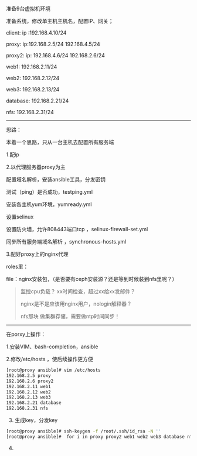 准备9台虚拟机环境

准备系统，修改单主机主机名，配置IP、网关；

client:      ip :192.168.4.10/24 

proxy:		ip:192.168.2.5/24		192.168.4.5/24

proxy2:		ip: 192.168.4.6/24		192.168.2.6/24

web1:		192.168.2.11/24

web2:		192.168.2.12/24

web3:		192.168.2.13/24

database:		192.168.2.21/24

nfs:		192.168.2.31/24

------

思路：

本着一个思路，只从一台主机去配置所有服务端

1.配ip  

2.以代理服务器proxy为主

配置域名解析，安装ansible工具，分发密钥

测试（ping）是否成功，testping.yml

安装各主机yum环境，yumready.yml

设置selinux

设置防火墙，允许80&443端口tcp ，selinux-firewall-set.yml

同步所有服务端域名解析 ，synchronous-hosts.yml

3.配好proxy上的nginx代理



roles里：

file：nginx安装包，（是否要有ceph安装源？还是等到时候装到nfs里呢？）

> 监控cpu负载？ xx时间检查，超过xx给xx发邮件？
>
> nginx是不是应该用nginx用户，nologin解释器？
>
> nfs那块 做集群存储，需要做ntp时间同步！

---------

在porxy上操作：

1.安装VIM、bash-completion，ansible

2.修改/etc/hosts ，使后续操作更方便

```bash
[root@proxy ansible]# vim /etc/hosts
192.168.2.5 proxy
192.168.2.6 proxy2
192.168.2.11 web1
192.168.2.12 web2
192.168.2.13 web3
192.168.2.21 database
192.168.2.31 nfs
```

3. 生成key，分发key

```bash
[root@proxy ansible]# ssh-keygen -f /root/.ssh/id_rsa -N ''
[root@proxy ansible]#  for i in proxy proxy2 web1 web2 web3 database nfs; do ssh-copy-id  $i; done
```

4.



